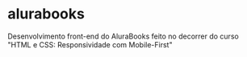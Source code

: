 # alurabooks
Desenvolvimento front-end do AluraBooks feito no decorrer do curso "HTML e CSS: Responsividade com Mobile-First"
